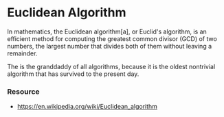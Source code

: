 # Euclidean Algorithm
In mathematics, the Euclidean algorithm[a], or Euclid's algorithm, is an efficient method for computing the greatest common divisor (GCD) of two numbers, the largest number that divides both of them without leaving a remainder.

The is the granddaddy of all algorithms, because it is the oldest nontrivial algorithm that has survived to the present day.

### Resource
* https://en.wikipedia.org/wiki/Euclidean_algorithm
